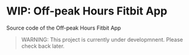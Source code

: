 # WIP: Off-peak Hours Fitbit App

Source code of the Off-peak Hours Fitbit App

> WARNING: This project is currently under developmnent.
> Please check back later.
